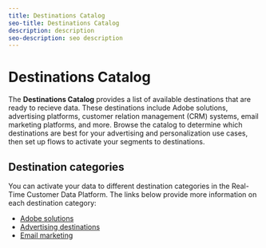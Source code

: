 ```yaml
---
title: Destinations Catalog
seo-title: Destinations Catalog
description: description
seo-description: seo description
---
```


# Destinations Catalog

The **Destinations Catalog** provides a list of available destinations that are ready to recieve data. These destinations include Adobe solutions, advertising platforms, customer relation management (CRM) systems, email marketing platforms, and more. Browse the catalog to determine which destinations are best for your advertising and personalization use cases, then set up flows to activate your segments to destinations.

## Destination categories

You can activate your data to different destination categories in the Real-Time Customer Data Platform. The links below provide more information on each destination category:

* [Adobe solutions](/help/rtcdp/destinations/adobe-destinations.md)
* [Advertising destinations](/help/rtcdp/destinations/advertising-destinations.md)
* [Email marketing](/help/rtcdp/destinations/email-marketing-destinations.md)